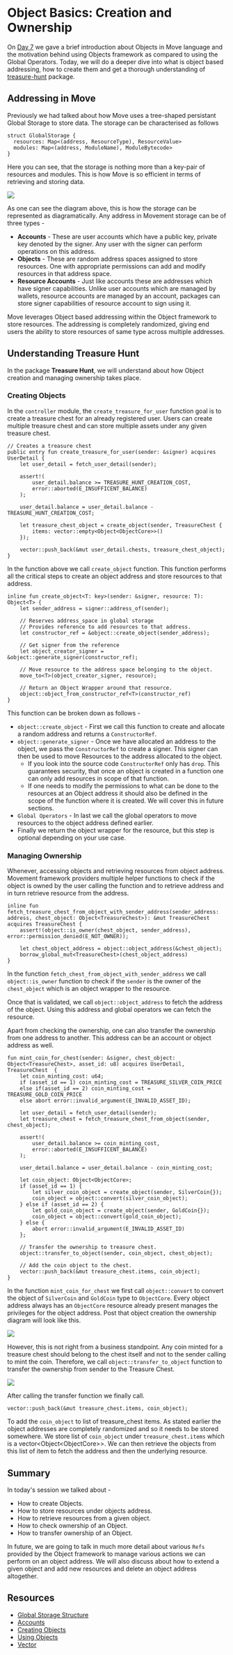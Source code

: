 # Object Basics: Creation and Ownership

On [Day 7](DemystifyingObjects.md) we gave a brief introduction about Objects in Move language and the motivation behind using Objects framework as compared to using the Global Operators. Today, we will do a deeper dive into what is object based addressing, how to create them and get a thorough understanding of [treasure-hunt](../demos/treasure-hunt) package.

## Addressing in Move

Previously we had talked about how Move uses a tree-shaped persistant Global Storage to store data. The storage can be characterised as follows

```Move
struct GlobalStorage {
  resources: Map<(address, ResourceType), ResourceValue>
  modules: Map<(address, ModuleName), ModuleBytecode>
}
```

Here you can see, that the storage is nothing more than a key-pair of resources and modules. This is how Move is so efficient in terms of retrieving and storing data.

![](assets/20250109_172803_image.png)

As one can see the diagram above, this is how the storage can be represented as diagramatically. Any address in Movement storage can be of three types -

- **Accounts** - These are user accounts which have a public key, private key denoted by the signer. Any user with the signer can perform operations on this address.
- **Objects** - These are random address spaces assigned to store resources. One with appropriate permissions can add and modify resources in that address space.
- **Resource Accounts** - Just like accounts these are addresses which have signer capabilities. Unlike user accounts which are managed by wallets, resource accounts are managed by an account, packages can store signer capabilities of resource account to sign using it.

Move leverages Object based addressing within the Object framework to store resources. The addressing is completely randomized, giving end users the ability to store resources of same type across multiple addresses.

## Understanding Treasure Hunt

In the package **Treasure Hunt**, we will understand about how Object creation and managing ownership takes place.

### Creating Objects

In the `controller` module, the `create_treasure_for_user` function goal is to create a treasure chest for an already registered user. Users can create multiple treasure chest and can store multiple assets under any given treasure chest.

```Move
// Creates a treasure chest
public entry fun create_treasure_for_user(sender: &signer) acquires UserDetail {
    let user_detail = fetch_user_detail(sender);

    assert!(
        user_detail.balance >= TREASURE_HUNT_CREATION_COST, 
        error::aborted(E_INSUFFICENT_BALANCE)
    );

    user_detail.balance = user_detail.balance - TREASURE_HUNT_CREATION_COST;

    let treasure_chest_object = create_object(sender, TreasureChest {
        items: vector::empty<Object<ObjectCore>>()
    });

    vector::push_back(&mut user_detail.chests, treasure_chest_object);
}
```

In the function above we call `create_object` function. This function performs all the critical steps to create an object address and store resources to that address.

```Move
inline fun create_object<T: key>(sender: &signer, resource: T): Object<T> {
    let sender_address = signer::address_of(sender);

    // Reserves address_space in global storage
    // Provides reference to add resources to that address.
    let constructor_ref = &object::create_object(sender_address);

    // Get signer from the reference
    let object_creator_signer = &object::generate_signer(constructor_ref);

    // Move resource to the address space belonging to the object.
    move_to<T>(object_creator_signer, resource);

    // Return an Object Wrapper around that resource.
    object::object_from_constructor_ref<T>(constructor_ref)
}
```

This function can be broken down as follows -

- `object::create_object` - First we call this function to create and allocate a random address and returns a `ConstructorRef`.
- `object::generate_signer` - Once we have allocated an address to the object, we pass the `ConstructorRef` to create a signer. This signer can then be used to move Resources to the address allocated to the object.
  - If you look into the source code `ConstructorRef` only has `drop`. This guarantees security, that once an object is created in a function one can only add resources in scope of that function.
  - If one needs to modify the permissions to what can be done to the resources at an Object address it should also be defined in the scope of the function where it is created. We will cover this in future sections.
- `Global Operators` - In last we call the global operators to move resources to the object address defined earlier.
- Finally we return the object wrapper for the resource, but this step is optional depending on your use case.

### Managing Ownership

Whenever, accessing objects and retrieving resources from object address. Movement framework providers multiple helper functions to check if the object is owned by the user calling the function and to retrieve address and in turn retrieve resource from the address.

```Move
inline fun fetch_treasure_chest_from_object_with_sender_address(sender_address: address, chest_object: Object<TreasureChest>): &mut TreasureChest acquires TreasureChest {
    assert!(object::is_owner(chest_object, sender_address), error::permission_denied(E_NOT_OWNER));

    let chest_object_address = object::object_address(&chest_object);
    borrow_global_mut<TreasureChest>(chest_object_address)
}
```

In the function `fetch_chest_from_object_with_sender_address` we call `object::is_owner` function to check if the `sender` is the owner of the `chest_object` which is an object wrapper to the resource.

Once that is validated, we call `object::object_address` to fetch the address of the object. Using this address and global operators we can fetch the resource.

Apart from checking the ownership, one can also transfer the ownership from one address to another. This address can be an account or object address as well.

```Move
fun mint_coin_for_chest(sender: &signer, chest_object: Object<TreasureChest>, asset_id: u8) acquires UserDetail, TreasureChest  {
    let coin_minting_cost: u64;
    if (asset_id == 1) coin_minting_cost = TREASURE_SILVER_COIN_PRICE
    else if(asset_id == 2) coin_minting_cost = TREASURE_GOLD_COIN_PRICE
    else abort error::invalid_argument(E_INVALID_ASSET_ID);

    let user_detail = fetch_user_detail(sender);
    let treasure_chest = fetch_treasure_chest_from_object(sender, chest_object);

    assert!(
        user_detail.balance >= coin_minting_cost, 
        error::aborted(E_INSUFFICENT_BALANCE)
    );

    user_detail.balance = user_detail.balance - coin_minting_cost;

    let coin_object: Object<ObjectCore>;
    if (asset_id == 1) {
        let silver_coin_object = create_object(sender, SilverCoin{});
        coin_object = object::convert(silver_coin_object);
    } else if (asset_id == 2) {
        let gold_coin_object = create_object(sender, GoldCoin{});
        coin_object = object::convert(gold_coin_object);
    } else {
        abort error::invalid_argument(E_INVALID_ASSET_ID)
    };

    // Transfer the ownership to treasure chest.
    object::transfer_to_object(sender, coin_object, chest_object);

    // Add the coin object to the chest.
    vector::push_back(&mut treasure_chest.items, coin_object);
}
```

In the function `mint_coin_for_chest` we first call `object::convert` to convert the object of `SilverCoin` and `GoldCoin` type to `ObjectCore`. Every object address always has an `ObjectCore` resource already present manages the privileges for the object address. Post that object creation the ownership diagram will look like this.

![](assets/20250109_194243_image.png)

However, this is not right from a business standpoint. Any coin minted for a treasure chest should belong to the chest itself and not to the sender calling to mint the coin. Therefore, we call `object::transfer_to_object` function to transfer the ownership from sender to the Treasure Chest.

![](assets/20250109_194529_image.png)

After calling the transfer function we finally call.

```Move
vector::push_back(&mut treasure_chest.items, coin_object);
```

To add the `coin_object` to list of treasure_chest items. As stated earlier the object addresses are completely randomized and so it needs to be stored somewhere. We store list of `coin_object` under `treasure_chest.items` which is a vector<Object<ObjectCore\>>. We can then retrieve the objects from this list of item to fetch the address and then the underlying resource.

## Summary

In today's session we talked about -

- How to create Objects.
- How to store resources under objects address.
- How to retrieve resources from a given object.
- How to check ownership of an Object.
- How to transfer ownership of an Object.

In future, we are going to talk in much more detail about various `Refs` provided by the Object framework to manage various actions we can perform on an object address. We will also discuss about how to extend a given object and add new resources and delete an object address altogether.

## Resources

- [Global Storage Structure](https://move-language.github.io/move/global-storage-structure.html)
- [Accounts](https://aptos.dev/en/network/blockchain/accounts)
- [Creating Objects](https://aptos.dev/en/build/smart-contracts/object/creating-objects)
- [Using Objects](https://aptos.dev/en/build/smart-contracts/object/using-objects)
- [Vector](https://aptos.dev/en/build/smart-contracts/vector)
